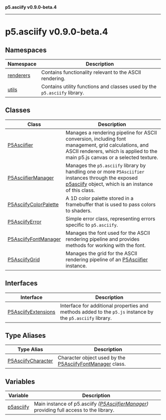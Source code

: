 **p5.asciify v0.9.0-beta.4**

***

# p5.asciify v0.9.0-beta.4

## Namespaces

| Namespace | Description |
| ------ | ------ |
| [renderers](p5.asciify/namespaces/renderers/README.md) | Contains functionality relevant to the ASCII rendering. |
| [utils](p5.asciify/namespaces/utils/README.md) | Contains utility functions and classes used by the `p5.asciify` library. |

## Classes

| Class | Description |
| ------ | ------ |
| [P5Asciifier](classes/P5Asciifier.md) | Manages a rendering pipeline for ASCII conversion, including font management, grid calculations, and ASCII renderers, which is applied to the main p5.js canvas or a selected texture. |
| [P5AsciifierManager](classes/P5AsciifierManager.md) | Manages the `p5.asciify` library by handling one or more `P5Asciifier` instances through the exposed [p5asciify](variables/p5asciify.md) object, which is an instance of this class. |
| [P5AsciifyColorPalette](classes/P5AsciifyColorPalette.md) | A 1D color palette stored in a framebuffer that is used to pass colors to shaders. |
| [P5AsciifyError](classes/P5AsciifyError.md) | Simple error class, representing errors specific to `p5.asciify`. |
| [P5AsciifyFontManager](classes/P5AsciifyFontManager.md) | Manages the font used for the ASCII rendering pipeline and provides methods for working with the font. |
| [P5AsciifyGrid](classes/P5AsciifyGrid.md) | Manages the grid for the ASCII rendering pipeline of an [P5Asciifier](classes/P5Asciifier.md) instance. |

## Interfaces

| Interface | Description |
| ------ | ------ |
| [P5AsciifyExtensions](interfaces/P5AsciifyExtensions.md) | Interface for additional properties and methods added to the `p5.js` instance by the `p5.asciify` library. |

## Type Aliases

| Type Alias | Description |
| ------ | ------ |
| [P5AsciifyCharacter](type-aliases/P5AsciifyCharacter.md) | Character object used by the [P5AsciifyFontManager](classes/P5AsciifyFontManager.md) class. |

## Variables

| Variable | Description |
| ------ | ------ |
| [p5asciify](variables/p5asciify.md) | Main instance of p5.asciify *([P5AsciifierManager](classes/P5AsciifierManager.md))* providing full access to the library. |
